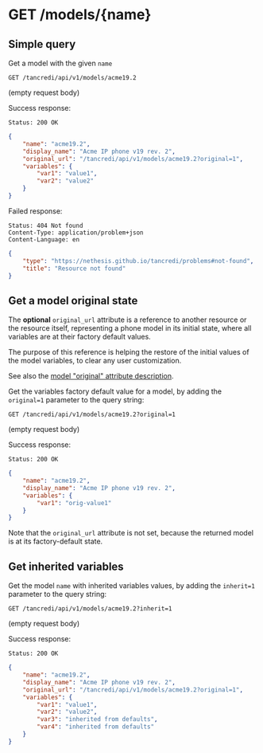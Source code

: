 # GET /models/{name}

## Simple query

Get a model with the given `name`

    GET /tancredi/api/v1/models/acme19.2

(empty request body)

Success response:

    Status: 200 OK

```json
{
    "name": "acme19.2",
    "display_name": "Acme IP phone v19 rev. 2",
    "original_url": "/tancredi/api/v1/models/acme19.2?original=1",
    "variables": {
        "var1": "value1",
        "var2": "value2"
    }
}
```

Failed response:

    Status: 404 Not found
    Content-Type: application/problem+json
    Content-Language: en

```json
{
    "type": "https://nethesis.github.io/tancredi/problems#not-found",
    "title": "Resource not found"
}
```

## Get a model original state

The **optional** `original_url` attribute is a reference to another resource or
the resource itself, representing a phone model in its initial state, where all
variables are at their factory default values.

The purpose of this reference is helping the restore of the initial values of
the model variables, to clear any user customization.

See also the [model "original" attribute description](modelsPost#attributes).

Get the variables factory default value for a model, by adding the `original=1`
parameter to the query string:

    GET /tancredi/api/v1/models/acme19.2?original=1

(empty request body)

Success response:

    Status: 200 OK

```json
{
    "name": "acme19.2",
    "display_name": "Acme IP phone v19 rev. 2",
    "variables": {
        "var1": "orig-value1"
    }
}
```

Note that the `original_url` attribute is not set, because the returned model is
at its factory-default state.

## Get inherited variables

Get the model `name` with inherited variables values, by adding the `inherit=1`
parameter to the query string:

    GET /tancredi/api/v1/models/acme19.2?inherit=1

(empty request body)

Success response:

    Status: 200 OK

```json
{
    "name": "acme19.2",
    "display_name": "Acme IP phone v19 rev. 2",
    "original_url": "/tancredi/api/v1/models/acme19.2?original=1",
    "variables": {
        "var1": "value1",
        "var2": "value2",
        "var3": "inherited from defaults",
        "var4": "inherited from defaults"
    }
}
```
